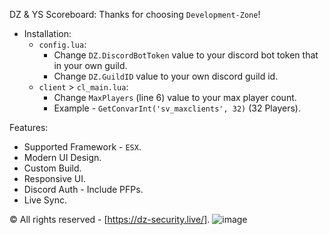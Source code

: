 DZ & YS Scoreboard:
Thanks for choosing `Development-Zone`!

- Installation:
    - `config.lua`:
        - Change `DZ.DiscordBotToken` value to your discord bot token that in your own guild.
        - Change `DZ.GuildID` value to your own discord guild id.
    - `client` > `cl_main.lua`:     
        - Change `MaxPlayers` (line 6) value to your max player count.
        - Example - `GetConvarInt('sv_maxclients', 32)` (32 Players).

Features: 
- Supported Framework - `ESX`.
- Modern UI Design.
- Custom Build.
- Responsive UI.
- Discord Auth - Include PFPs.
- Live Sync.

©️ All rights reserved - [https://dz-security.live/].
![image](https://user-images.githubusercontent.com/81599998/122256535-d7475980-ced7-11eb-8b58-1e3d4c6af8ee.png)
